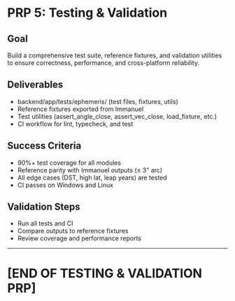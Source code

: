 # PRP 5: Testing & Validation

## Goal
Build a comprehensive test suite, reference fixtures, and validation utilities to ensure correctness, performance, and cross-platform reliability.

## Deliverables
- backend/app/tests/ephemeris/ (test files, fixtures, utils)
- Reference fixtures exported from Immanuel
- Test utilities (assert_angle_close, assert_vec_close, load_fixture, etc.)
- CI workflow for lint, typecheck, and test

## Success Criteria
- 90%+ test coverage for all modules
- Reference parity with Immanuel outputs (≤ 3" arc)
- All edge cases (DST, high lat, leap years) are tested
- CI passes on Windows and Linux

## Validation Steps
- Run all tests and CI
- Compare outputs to reference fixtures
- Review coverage and performance reports

---

# [END OF TESTING & VALIDATION PRP]
